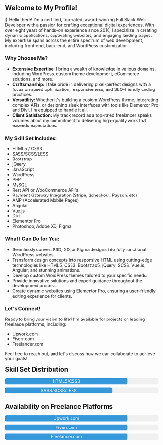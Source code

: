 ## Welcome to My Profile!

👋 Hello there! I'm a certified, top-rated, award-winning Full Stack Web Developer with a passion for crafting exceptional digital experiences. With over eight years of hands-on experience since 2016, I specialize in creating dynamic applications, captivating websites, and engaging landing pages. My expertise spans across the entire spectrum of web development, including front-end, back-end, and WordPress customization.

### Why Choose Me?

- **Extensive Expertise:** I bring a wealth of knowledge in various domains, including WordPress, custom theme development, eCommerce solutions, and more.
- **Craftsmanship:** I take pride in delivering pixel-perfect designs with a focus on speed optimization, responsiveness, and SEO-friendly coding practices.
- **Versatility:** Whether it's building a custom WordPress theme, integrating complex APIs, or designing sleek interfaces with tools like Elementor Pro and Divi, I'm equipped to handle it all.
- **Client Satisfaction:** My track record as a top-rated freelancer speaks volumes about my commitment to delivering high-quality work that exceeds expectations.

### My Skill Set Includes:

- HTML5 / CSS3
- SASS/SCSS/LESS
- Bootstrap
- jQuery
- JavaScript
- WordPress
- PHP
- MySQL
- Rest API or WooCommerce API's
- Payment Gateway Integration (Stripe, 2checkout, Payson, etc)
- AMP (Accelerated Mobile Pages)
- Angular
- Vue.js
- Divi
- Elementor Pro
- Photoshop, Adobe XD, Figma

### What I Can Do for You:

- Seamlessly convert PSD, XD, or Figma designs into fully functional WordPress websites.
- Transform design concepts into responsive HTML using cutting-edge technologies like HTML5, CSS3, Bootstrap5, jQuery, SCSS, Vue.js, Angular, and stunning animations.
- Develop custom WordPress themes tailored to your specific needs.
- Provide innovative solutions and expert guidance throughout the development process.
- Create dynamic websites using Elementor Pro, ensuring a user-friendly editing experience for clients.

### Let's Connect!

Ready to bring your vision to life? I'm available for projects on leading freelance platforms, including:

- Upwork.com
- Fiverr.com
- Freelancer.com

Feel free to reach out, and let's discuss how we can collaborate to achieve your goals!


<!-- Skill Set Distribution -->
<h2 style="margin-top: 0;">Skill Set Distribution</h2>
<div class="chart" style="width: 100%; margin-bottom: 10px; height: 20px; background-color: #f0f0f0; border-radius: 5px;">
  <div class="skill" style="height: 100%; line-height: 20px; text-align: center; border-radius: 5px; background-color: #3498db; color: #fff; width: 80%;">HTML5/CSS3</div>
</div>
<div class="chart" style="width: 100%; margin-bottom: 10px; height: 20px; background-color: #f0f0f0; border-radius: 5px;">
  <div class="skill" style="height: 100%; line-height: 20px; text-align: center; border-radius: 5px; background-color: #3498db; color: #fff; width: 70%;">SASS/SCSS/LESS</div>
</div>
<!-- Add more skills as needed -->

<!-- Availability on Freelance Platforms -->
<h2>Availability on Freelance Platforms</h2>
<div class="chart" style="width: 100%; margin-bottom: 10px; height: 20px; background-color: #f0f0f0; border-radius: 5px;">
  <div class="platform" style="height: 100%; line-height: 20px; text-align: center; border-radius: 5px; background-color: #3498db; color: #fff; width: 80%;">Upwork.com</div>
</div>
<div class="chart" style="width: 100%; margin-bottom: 10px; height: 20px; background-color: #f0f0f0; border-radius: 5px;">
  <div class="platform" style="height: 100%; line-height: 20px; text-align: center; border-radius: 5px; background-color: #3498db; color: #fff; width: 80%;">Fiverr.com</div>
</div>
<div class="chart" style="width: 100%; margin-bottom: 10px; height: 20px; background-color: #f0f0f0; border-radius: 5px;">
  <div class="platform" style="height: 100%; line-height: 20px; text-align: center; border-radius: 5px; background-color: #3498db; color: #fff; width: 80%;">Freelancer.com</div>
</div>


